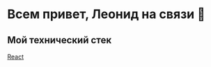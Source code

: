 # Всем привет, Леонид на связи :tiger:



## Мой технический стек
[React](https://img.shields.io/badge/react-%2320232a.svg?style=for-the-badge&logo=react&logoColor=%2361DAFB)
<!--
**ArtofWASD/ArtofWASD** is a ✨ _special_ ✨ repository because its `README.md` (this file) appears on your GitHub profile.

Here are some ideas to get you started:

- 🔭 I’m currently working on ...
- 🌱 I’m currently learning ...
- 👯 I’m looking to collaborate on ...
- 🤔 I’m looking for help with ...
- 💬 Ask me about ...
- 📫 How to reach me: ...
- 😄 Pronouns: ...
- ⚡ Fun fact: ...
-->
